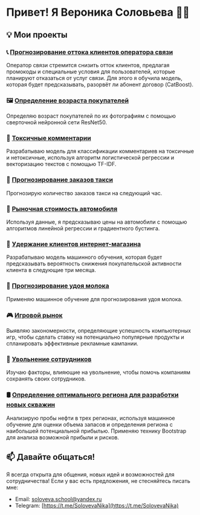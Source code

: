 # Привет! Я Вероника Соловьева 👩‍💻


## 💡 Мои проекты


### 📞 [Прогнозирование оттока клиентов оператора связи](https://github.com/soloveva-veronika/churn-prediction-telecom)
Оператор связи  стремится снизить отток клиентов, предлагая промокоды и специальные условия для пользователей, которые планируют отказаться от услуг связи. Для этого я обучила модель, которая будет предсказывать, разорвёт ли абонент договор (CatBoost).

### 🖼️ [Определение возраста покупателей](https://github.com/soloveva-veronika/Age-determination)
Определяю возраст покупателей по их фотографиям с помощью  сверточной нейронной сети ResNet50.

### 🤬 [Токсичные комментарии](https://github.com/soloveva-veronika/toxic_comments)
Разрабатываю модель для классификации комментариев на токсичные и нетоксичные, используя алгоритм логистической регрессии и векторизацию текстов с помощью TF-IDF. 

### 🚖 [Прогнозирование заказов такси](https://github.com/soloveva-veronika/forecasting-taxi-orders)
Прогнозирую количество заказов такси на следующий час.

### 🚗 [Рыночная стоимость автомобиля](https://github.com/soloveva-veronika/the-market-value-of-the-car)
Используя данные, я предсказываю цены на автомобили с помощью алгоритмов линейной регрессии и градиентного бустинга.

### 🛒 [Удержание клиентов интернет-магазина](https://github.com/soloveva-veronika/customer-retention-in-the-online-store)
Разрабатываю модель машинного обучения, которая будет предсказывать вероятность снижения покупательской активности клиента в следующие три месяца.

### 🐄 [Прогнозирование удоя молока](https://github.com/soloveva-veronika/cows)
Применяю машинное обучение для прогнозирования удоя молока.

### 🎮 [Игровой рынок](https://github.com/soloveva-veronika/the-gaming-market)
Выявляю закономерности, определяющие успешность компьютерных игр, чтобы сделать ставку на потенциально популярные продукты и спланировать эффективные рекламные кампании.

### 👥 [Увольнение сотрудников](https://github.com/soloveva-veronika/dismissal-of-employees)
Изучаю факторы, влияющие на увольнение, чтобы помочь компаниям сохранять своих сотрудников.

### 🛢️ [Определение оптимального региона для разработки новых скважин](https://github.com/soloveva-veronika/wells)
Анализирую пробы нефти в трех регионах, используя машинное обучение для оценки объема запасов и определения региона с наибольшей потенциальной прибылью. Применяю технику Bootstrap для анализа возможной прибыли и рисков.

## 📫 Давайте общаться!

Я всегда открыта для общения, новых идей и возможностей для сотрудничества! Если у вас есть предложения, не стесняйтесь писать мне:

- Email: [soloveva.school@yandex.ru](mailto:soloveva.school@yandex.ru)
- Telegram: [https://t.me/SolovevaNika](https://t.me/SolovevaNika)
